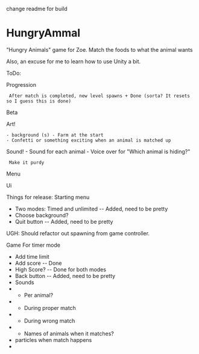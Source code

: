 change readme for build

HungryAmmal
===========

"Hungry Animals" game for Zoe. Match the foods to what the animal wants

Also, an excuse for me to learn how to use Unity a bit. 

ToDo:

Progression

	 After match is completed, new level spawns + Done (sorta? It resets so I guess this is done)

Beta

Art!

	- background (s) - Farm at the start
	- Confetti or something exciting when an animal is matched up
Sound!
	- Sound for each animal
	- Voice over for "Which animal is hiding?"

	 Make it purdy

Menu 

Ui



Things for release:
Starting menu
- Two modes: Timed and unlimited -- Added, need to be pretty
- Choose background?
- Quit button -- Added, need to be pretty
 
UGH: Should refactor out spawning from game controller. 

Game
For timer mode
- Add time limit 
- Add score -- Done
- High Score? -- Done
for both modes
- Back button -- Added, need to be pretty
- Sounds
- - Per animal? 
- - During proper match
- - During wrong match
- - Names of animals when it matches?
- particles when match happens
- 

